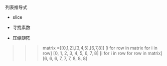 

列表推导式


- slice 

- 寻找素数


- 压缩矩阵

>>> matrix =[[0,1,2],[3,4,5],[6,7,8]]
>>> [i for row in matrix for i in row]
[0, 1, 2, 3, 4, 5, 6, 7, 8]
>>> [i for i in row for row in matrix]
[6, 6, 6, 7, 7, 7, 8, 8, 8]